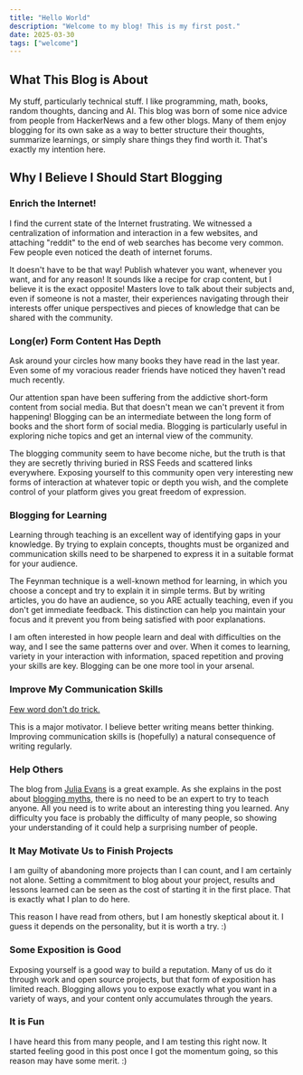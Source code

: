 ```yaml
---
title: "Hello World"
description: "Welcome to my blog! This is my first post."
date: 2025-03-30
tags: ["welcome"]
---
```



## What This Blog is About

My stuff, particularly technical stuff. I like programming, math, books, random thoughts, dancing and AI. This blog was born of some nice advice from people from HackerNews and a few other blogs. Many of them enjoy blogging for its own sake as a way to better structure their thoughts, summarize learnings, or simply share things they find worth it. That's exactly my intention here.

## Why I Believe I Should Start Blogging

### Enrich the Internet!

I find the current state of the Internet frustrating. We witnessed a centralization of information and interaction in a few websites, and attaching "reddit" to the end of web searches has become very common. Few people even noticed the death of internet forums.

It doesn't have to be that way! Publish whatever you want, whenever you want, and for any reason! It sounds like a recipe for crap content, but I believe it is the exact opposite! Masters love to talk about their subjects and, even if someone is not a master, their experiences navigating through their interests offer unique perspectives and pieces of knowledge that can be shared with the community.

### Long(er) Form Content Has Depth

Ask around your circles how many books they have read in the last year. Even some of my voracious reader friends have noticed they haven't read much recently.

Our attention span have been suffering from the addictive short-form content from social media. But that doesn't mean we can't prevent it from happening! Blogging can be an intermediate between the long form of books and the short form of social media. Blogging is particularly useful in exploring niche topics and get an internal view of the community.

The blogging community seem to have become niche, but the truth is that they are secretly thriving buried in RSS Feeds and scattered links everywhere. Exposing yourself to this community open very interesting new forms of interaction at whatever topic or depth you wish, and the complete control of your platform gives you great freedom of expression.

### Blogging for Learning

Learning through teaching is an excellent way of identifying gaps in your knowledge. By trying to explain concepts, thoughts must be organized and communication skills need to be sharpened to express it in a suitable format for your audience.

The Feynman technique is a well-known method for learning, in which you choose a concept and try to explain it in simple terms. But by writing articles, you do have an audience, so you ARE actually teaching, even if you don't get immediate feedback. This distinction can help you maintain your focus and it prevent you from being satisfied with poor explanations.

I am often interested in how people learn and deal with difficulties on the way, and I see the same patterns over and over. When it comes to learning, variety in your interaction with information, spaced repetition and proving your skills are key. Blogging can be one more tool in your arsenal.

### Improve My Communication Skills

[Few word don't do trick.](https://www.youtube.com/watch?v=_K-L9uhsBLM)

This is a major motivator. I believe better writing means better thinking. Improving communication skills is (hopefully) a natural consequence of writing regularly.

### Help Others

The blog from [Julia Evans](https://jvns.ca/) is a great example. As she explains in the post about [blogging myths](https://jvns.ca/blog/2023/06/05/some-blogging-myths/), there is no need to be an expert to try to teach anyone. All you need is to write about an interesting thing you learned. Any difficulty you face is probably the difficulty of many people, so showing your understanding of it could help a surprising number of people.

### It May Motivate Us to Finish Projects

I am guilty of abandoning more projects than I can count, and I am certainly not alone. Setting a commitment to blog about your project, results and lessons learned can be seen as the cost of starting it in the first place. That is exactly what I plan to do here.

This reason I have read from others, but I am honestly skeptical about it. I guess it depends on the personality, but it is worth a try. :)

### Some Exposition is Good

Exposing yourself is a good way to build a reputation. Many of us do it through work and open source projects, but that form of exposition has limited reach. Blogging allows you to expose exactly what you want in a variety of ways, and your content only accumulates through the years.

### It is Fun

I have heard this from many people, and I am testing this right now. It started feeling good in this post once I got the momentum going, so this reason may have some merit. :)


